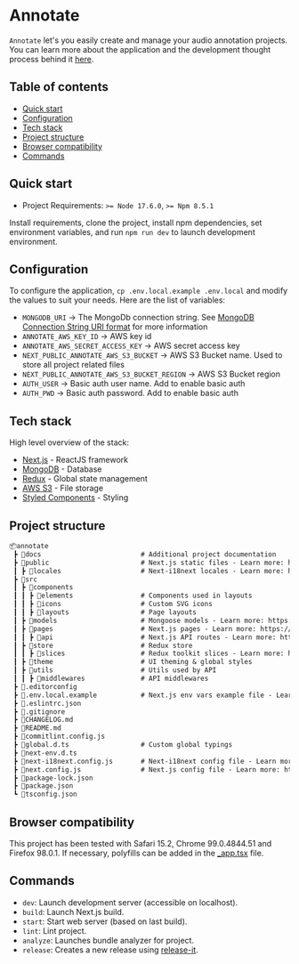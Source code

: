 # Annotate

`Annotate` let's you easily create and manage your audio annotation projects. You can learn more
about the application and the development thought process behind it [here](docs/OVERVIEW.md).

## Table of contents

- [Quick start](#quick-start)
- [Configuration](#configuration)
- [Tech stack](#tech-stack)
- [Project structure](#project-structure)
- [Browser compatibility](#browser-compatibility)
- [Commands](#commands)

## Quick start

- Project Requirements: `>= Node 17.6.0`, `>= Npm 8.5.1`

Install requirements, clone the project, install npm dependencies, set environment variables, and run `npm run dev` to launch development environment.

## Configuration

To configure the application, `cp .env.local.example .env.local` and modify the values to suit your needs. Here are the list of variables:

- `MONGODB_URI` -> The MongoDb connection string. See [MongoDB Connection String URI format](https://docs.mongodb.com/manual/reference/connection-string/#standard-connection-string-format) for more information
- `ANNOTATE_AWS_KEY_ID` -> AWS key id
- `ANNOTATE_AWS_SECRET_ACCESS_KEY` -> AWS secret access key
- `NEXT_PUBLIC_ANNOTATE_AWS_S3_BUCKET` -> AWS S3 Bucket name. Used to store all project related files
- `NEXT_PUBLIC_ANNOTATE_AWS_S3_BUCKET_REGION` -> AWS S3 Bucket region
- `AUTH_USER` -> Basic auth user name. Add to enable basic auth
- `AUTH_PWD` -> Basic auth password. Add to enable basic auth

## Tech stack

High level overview of the stack:

- [Next.js](https://github.com/vercel/next.js) - ReactJS framework
- [MongoDB](https://www.mongodb.com) - Database
- [Redux](https://github.com/reduxjs/redux) - Global state management
- [AWS S3](https://aws.amazon.com/s3) - File storage
- [Styled Components](https://github.com/styled-components) - Styling

## Project structure

```markdown
📦annotate
 ┣ 📂docs                         # Additional project documentation
 ┣ 📂public                       # Next.js static files - Learn more: https://nextjs.org/docs/basic-features/static-file-serving
 ┃ ┣ 📂locales                    # Next-i18next locales - Learn more: https://github.com/isaachinman/next-i18next#2-translation-content
 ┣ 📂src
 ┃ ┣ 📂components
 ┃ ┃ ┣ 📂elements                 # Components used in layouts
 ┃ ┃ ┣ 📂icons                    # Custom SVG icons
 ┃ ┃ ┣ 📂layouts                  # Page layouts
 ┃ ┣ 📂models                     # Mongoose models - Learn more: https://mongoosejs.com/docs/models.html
 ┃ ┣ 📂pages                      # Next.js pages - Learn more: https://nextjs.org/docs/basic-features/pages
 ┃ ┃ ┣ 📂api                      # Next.js API routes - Learn more: https://nextjs.org/docs/api-routes/introduction
 ┃ ┣ 📂store                      # Redux store
 ┃ ┃ ┣ 📂slices                   # Redux toolkit slices - Learn more: https://redux-toolkit.js.org/usage/usage-guide#creating-slices-of-state
 ┃ ┣ 📂theme                      # UI theming & global styles
 ┃ ┣ 📂utils                      # Utils used by API
 ┃ ┃ ┣ 📂middlewares              # API middlewares
 ┣ 📜.editorconfig
 ┣ 📜.env.local.example           # Next.js env vars example file - Learn more: https://nextjs.org/docs/basic-features/environment-variables#loading-environment-variables
 ┣ 📜.eslintrc.json
 ┣ 📜.gitignore
 ┣ 📜CHANGELOG.md
 ┣ 📜README.md
 ┣ 📜commitlint.config.js
 ┣ 📜global.d.ts                  # Custom global typings
 ┣ 📜next-env.d.ts
 ┣ 📜next-i18next.config.js       # Next-i18next config file - Learn more: https://github.com/isaachinman/next-i18next#next-i18nextconfigjs
 ┣ 📜next.config.js               # Next.js config file - Learn more: https://nextjs.org/docs/api-reference/next.config.js/introduction
 ┣ 📜package-lock.json
 ┣ 📜package.json
 ┗ 📜tsconfig.json
```

## Browser compatibility

This project has been tested with Safari 15.2, Chrome 99.0.4844.51 and Firefox 98.0.1.
If necessary, polyfills can be added in the [_app.tsx](/src/pages/_app.tsx) file.

## Commands

- `dev`: Launch development server (accessible on localhost).
- `build`: Launch Next.js build.
- `start`: Start web server (based on last build).
- `lint`: Lint project.
- `analyze`: Launches bundle analyzer for project.
- `release`: Creates a new release using [release-it](https://github.com/release-it/release-it).
